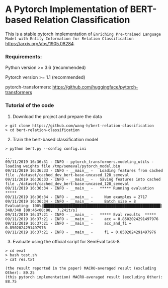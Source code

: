 # A Pytorch Implementation of BERT-based Relation Classification

This is a stable pytorch implementation of ``Enriching Pre-trained Language Model with Entity Information for Relation Classification`` https://arxiv.org/abs/1905.08284.
### Requirements:
 
Python version >= 3.6 (recommended)

Pytorch version >= 1.1 (recommended)

pytorch-transformers: https://github.com/huggingface/pytorch-transformers


### Tutorial of the code

1. Download the project and prepare the data

```
> git clone https://github.com/wang-h/bert-relation-classification
> cd bert-relation-classification 
```

2. Train the bert-based classification model

```
> python bert.py --config config.ini
```

```
...
09/11/2019 16:36:31 - INFO - pytorch_transformers.modeling_utils -   loading weights file /tmp/semeval/pytorch_model.bin
09/11/2019 16:36:33 - INFO - __main__ -   Loading features from cached file ./dataset/cached_dev_bert-base-uncased_128_semeval
09/11/2019 16:36:33 - INFO - __main__ -   Saving features into cached file ./dataset/cached_dev_bert-base-uncased_128_semeval
09/11/2019 16:36:34 - INFO - __main__ -   ***** Running evaluation  *****
09/11/2019 16:36:34 - INFO - __main__ -     Num examples = 2717
09/11/2019 16:36:34 - INFO - __main__ -     Batch size = 8
Evaluating: 100%|████████████████████████████████████████████████████| 340/340 [00:46<00:00,  7.24it/s]
09/11/2019 16:37:21 - INFO - __main__ -   ***** Eval results  *****
09/11/2019 16:37:21 - INFO - __main__ -     acc = 0.8502024291497976
09/11/2019 16:37:21 - INFO - __main__ -     acc_and_f1 = 0.8502024291497976
09/11/2019 16:37:21 - INFO - __main__ -     f1 = 0.8502024291497976
```

3. Evaluate using the official script for SemEval task-8

```
> cd eval
> bash test.sh
> cat res.txt
```

```
(the result reported in the paper) MACRO-averaged result (excluding Other): 89.25
(this pytorch implementation) MACRO-averaged result (excluding Other): 88.75
```


